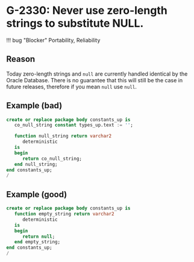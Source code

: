 # G-2330: Never use zero-length strings to substitute NULL.

!!! bug "Blocker"
    Portability, Reliability

## Reason

Today zero-length strings and `null` are currently handled identical by the Oracle Database. There is no guarantee that this will still be the case in future releases, therefore if you mean `null` use `null`.

## Example (bad)

``` sql hl_lines="2 8"
create or replace package body constants_up is
   co_null_string constant types_up.text := '';

   function null_string return varchar2
      deterministic
   is
   begin
      return co_null_string;
   end null_string;
end constants_up;
/
```

## Example (good)

``` sql hl_lines="6"
create or replace package body constants_up is
   function empty_string return varchar2
      deterministic
   is
   begin
      return null;
   end empty_string;
end constants_up;
/
```